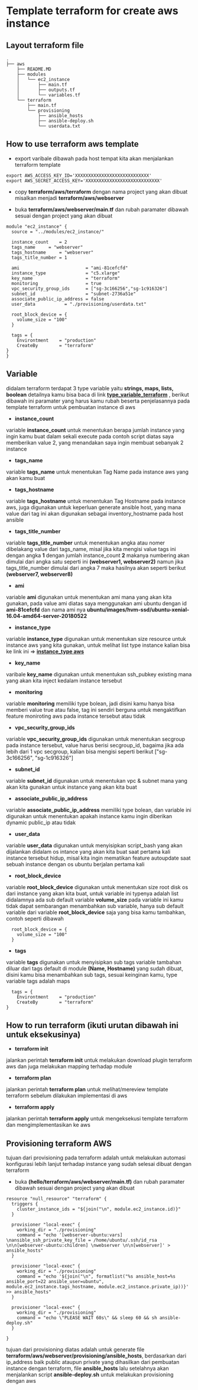# Template terraform for create aws instance


## Layout terraform file
```
.
├── aws
    ├── README.MD
    ├── modules
    │   └── ec2_instance
    │       ├── main.tf
    │       ├── outputs.tf
    │       └── variables.tf
    └── terraform
        ├── main.tf
        └── provisioning
            ├── ansible_hosts
            ├── ansible-deploy.sh
            └── userdata.txt

```

## How to use terraform aws template 
* export varibale dibawah pada host tempat kita akan menjalankan terraform template

```
export AWS_ACCESS_KEY_ID='XXXXXXXXXXXXXXXXXXXXXXXXXXXX'
export AWS_SECRET_ACCESS_KEY='XXXXXXXXXXXXXXXXXXXXXXXXXXXX'
```

* copy **terraform/aws/terraform** dengan nama project yang akan dibuat misalkan menjadi **terraform/aws/webserver**

* buka **terraform/aws/webserver/main.tf** dan rubah paramater dibawah sesuai dengan project yang akan dibuat

```
module "ec2_instance" {
  source = "../modules/ec2_instance/"

  instance_count 	= 2
  tags_name		= "webserver"
  tags_hostname		= "webserver"
  tags_title_number	= 1

  ami                         = "ami-81cefcfd"
  instance_type               = "c5.xlarge"
  key_name                    = "terraform"
  monitoring                  = true
  vpc_security_group_ids      = ["sg-3c166256","sg-1c916326"]
  subnet_id                   = "subnet-2736a51e"
  associate_public_ip_address = false
  user_data		      = "./provisioning/userdata.txt"

  root_block_device = {
    volume_size = "100"
  }

  tags = {
    Environtment	= "production"
    CreateBy    	= "terraform"
}
}
```

## Variable
didalam terraform terdapat 3 type  variable yaitu **strings, maps, lists, boolean** detailnya kamu bisa baca di link **[type_variable_terraform](https://www.terraform.io/docs/configuration/variables.html)** , berikut dibawah ini paramater yang harus kamu rubah beserta penjelasannya pada template terraform untuk pembuatan instance di aws

* **instance_count**

variable **instance_count** untuk menentukan berapa jumlah instance yang ingin kamu buat dalam sekali execute pada contoh script diatas saya memberikan value 2, yang menandakan saya ingin membuat sebanyak 2 instance

* **tags_name**

variable **tags_name** untuk menentukan Tag Name pada instance aws yang akan kamu buat

* **tags_hostname**

variable **tags_hostname** untuk menentukan Tag Hostname pada instance aws, juga digunakan untuk keperluan generate ansible host, yang mana value dari tag ini akan digunakan sebagai inventory_hostname pada host ansible

* **tags_title_number**

variable **tags_title_number** untuk menentukan angka atau nomer dibelakang value dari tags_name, misal jika kita mengisi value tags ini dengan angka **1** dengan jumlah instance_count **2** makanya numbering akan dimulai dari angka satu seperti ini **(webserver1, webserver2)** namun jika tags_title_number dimulai dari angka 7 maka hasilnya akan seperti berikut **(webserver7, webserver8)**

* **ami**

variable **ami** digunakan untuk menentukan ami mana yang akan kita gunakan, pada value ami diatas saya menggunakan ami ubuntu dengan id **ami-81cefcfd** dan nama ami nya **ubuntu/images/hvm-ssd/ubuntu-xenial-16.04-amd64-server-20180522**

* **instance_type**

variable **instance_type** digunakan untuk menentukan size resource untuk instance aws yang kita gunakan, untuk melihat list type instance kalian bisa ke link ini => **[instance_type aws](https://aws.amazon.com/ec2/instance-types/)**

* **key_name**

varibale **key_name** digunakan untuk menentukan ssh_pubkey existing mana yang akan kita inject kedalam instance tersebut

* **monitoring**

variable **monitoring** memiliki type bolean, jadi disini kamu hanya bisa memberi value true atau false, tag ini sendiri berguna untuk mengaktifkan feature moniroting aws pada instance tersebut atau tidak

* **vpc_security_group_ids**

variable **vpc_security_group_ids** digunakan untuk menentukan secgroup pada instance tersebut, value harus berisi secgroup_id, bagaima jika ada lebih dari 1 vpc secgroup, kalian bisa mengisi seperti berikut ["sg-3c166256", "sg-1c916326"]

* **subnet_id**

variable **subnet_id** digunakan untuk menentukan vpc & subnet mana yang akan kita gunakan untuk instance yang akan kita buat

* **associate_public_ip_address**

variable **associate_public_ip_address** memiliki type bolean, dan variable ini digunakan untuk menentukan apakah instance kamu ingin diberikan dynamic public_ip atau tidak

* **user_data**

variable **user_data** digunakan untuk menyisipkan script_bash yang akan dijalankan didalam os intance yang akan kita buat saat pertama kali instance tersebut hidup, misal kita ingin mematikan feature autoupdate saat sebuah instance dengan os ubuntu berjalan pertama kali
  
* **root_block_device**

variable **root_block_device** digunakan untuk menentukan size root disk os dari instance yang akan kita buat, untuk variable ini typenya adalah list didalamnya ada sub default variable **volume_size** pada variable ini kamu tidak dapat sembarangan menambahkan sub variable, hanya sub default variable dari variable **root_block_device** saja yang bisa kamu tambahkan, contoh seperti dibawah

```
  root_block_device = {
    volume_size = "100"
  }
```

* **tags**

variable **tags** digunakan untuk menyisipkan sub tags variable tambahan diluar dari tags default di module **(Name, Hostname)** yang sudah dibuat, disini kamu bisa menambahkan sub tags, sesuai keinginan kamu, type variable tags adalah maps

```
  tags = {
    Environtment	= "production"
    CreateBy        = "terraform"
}
```

## How to run terraform (ikuti urutan dibawah ini untuk eksekusinya)
* **terraform init**

jalankan perintah **terraform init** untuk melakukan download plugin terraform aws dan juga melakukan mapping terhadap module

* **terraform plan**

jalankan perintah **terraform plan** untuk melihat/mereview template terraform sebelum dilakukan implementasi di aws

* **terraform apply**

jalankan perintah **terraform apply** untuk mengeksekusi template terraform dan mengimplementasikan ke aws

## Provisioning terraform AWS
tujuan dari provisioning pada terraform adalah untuk melakukan automasi konfigurasi lebih lanjut terhadap instance yang sudah selesai dibuat dengan terraform

* buka **(hello/terraform/aws/webserver/main.tf)** dan rubah paramater dibawah sesuai dengan project yang akan dibuat
```
resource "null_resource" "terraform" {
  triggers {
    cluster_instance_ids = "${join("\n", module.ec2_instance.id)}"
  }

  provisioner "local-exec" {
    working_dir = "./provisioning"
    command = "echo '[webserver-ubuntu:vars] \nansible_ssh_private_key_file = /home/ubuntu/.ssh/id_rsa \n\n[webserver-ubuntu:children] \nwebserver \n\n[webserver]' > ansible_hosts"
  }

  provisioner "local-exec" {
    working_dir = "./provisioning"
    command = "echo '${join("\n", formatlist("%s ansible_host=%s ansible_port=22 ansible_user=ubuntu", module.ec2_instance.tags_hostname, module.ec2_instance.private_ip))}' >> ansible_hosts"
  }

  provisioner "local-exec" {
    working_dir = "./provisioning"
    command = "echo \"PLEASE WAIT 60s\" && sleep 60 && sh ansible-deploy.sh"
  }

}
```
tujuan dari provisioning diatas adalah untuk generate file **terraform/aws/webserver/provisioning/ansible_hosts**, berdasarkan dari ip_address baik public ataupun private yang dihasilkan dari pembuatan instance dengan terraform, file **ansible_hosts** lalu setelahnya akan menjalankan script **ansible-deploy.sh** untuk melakukan provisioning dengan aws
